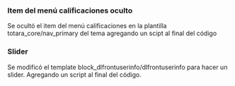 ### Item del menú calificaciones oculto
Se ocultó el item del menú calificaciones en la plantilla totara_core/nav_primary del tema agregando un scipt al final del código

### Slider 
Se modificó el template block_dlfrontuserinfo/dlfrontuserinfo para hacer un slider. Agregando un script al final del código.